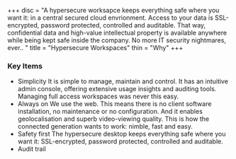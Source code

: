 +++
disc = "A hypersecure worksapce keeps everything safe where you want it: in a central secured cloud envrionment.  Access 
to your data is SSL-encrypted, password protected, controlled and auditable.  That way, confidential data and high-value 
intellectual property is available anywhere while being kept safe inside the company.
No more IT security nightmares, ever.. "
title = "Hypersecure Workspaces"
thin = "Why"
+++


### Key Items

* Simplicity
It is simple to manage, maintain and control. It has an intuitive admin console, offering extensive usage insights and
auditing tools. Managing full access workspaces was never this easy.
* Always on
We use the web. This means there is no client software installation, no maintenance
or no configuration. And it enables geolocalisation and superb video-viewing quality. 
This is how the connected generation wants to work: nimble, fast and easy.
* Safety first
The hypersecure desktop keeps everything safe where you want it: SSL-encrypted, password protected, 
controlled and auditable.
* Audit trail